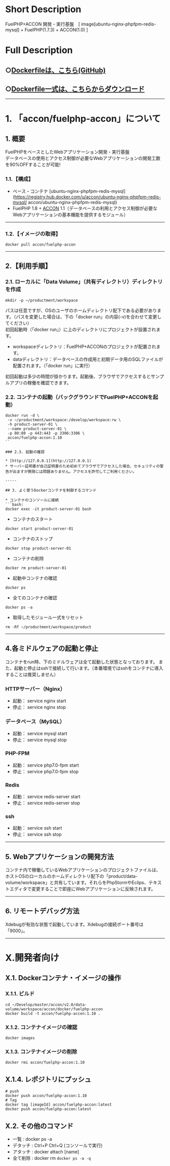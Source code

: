 # Short Description
FuelPHP+ACCON 開発・実行基盤　[ image[ubuntu-nginx-phpfpm-redis-mysql] + FuelPHP(1.7.3) + ACCON(1.0) ]

# Full Description

## ○[Dockerfileは、こちら(GitHub)](https://github.com/maemori/accon/blob/master/docker/fuelphp-accon/Dockerfile)

## ○[Dockerfile一式は、こちらからダウンロード](https://kurobuta.jp/download/view/17)

-----
# 1. 「accon/fuelphp-accon」について

## 1. 概要

FuelPHPをベースとしたWebアプリケーション開発・実行基盤  
データベースの使用とアクセス制御が必要なWebアプリケーションの開発工数を90%OFFすることが可能!

### 1.1.【構成】

* ベース・コンテナ [ubuntu-nginx-phpfpm-redis-mysql](https://registry.hub.docker.com/u/accon/ubuntu-nginx-phpfpm-redis-mysql/ accon/ubuntu-nginx-phpfpm-redis-mysql)
* FuelPHP 1.8 + [ACCON](https://kurobuta.jp/books/book/manual/accon/) 1.1（データベースの利用とアクセス制御が必要なWebアプリケーションの基本機能を提供するモジュール）

-----

### 1.2.【イメージの取得】

```bash:
docker pull accon/fuelphp-accon
```

-----

## 2.【利用手順】

### 2.1. ローカルに「Data Volume」（共有ディレクトリ）ディレクトリを作成

```bash:
mkdir -p ~/productment/workspace
```

パスは任意ですが、OSのユーザのホームディレクトリ配下である必要があります。（パスを変更した場合は、下の「docker run」の内容(-v)を合わせて変更してください）  
初回起動時（「docker run」）に上のディレクトリにプロジェクトが設置されます。
  * workspaceディレクトリ：FuelPHP+ACCONのプロジェクトが配置されます。
  * dataディレクトリ：データベースの作成用と初期データ用のSQLファイルが配置されます。（「docker run」に実行）

  初回起動は多少の時間が掛かります。起動後、ブラウザでアクセスするとサンプルアプリの稼働を確認できます。

### 2.2. コンテナの起動（バックグラウンドでFuelPHP+ACCONを起動）

```bash:
docker run -d \
 -v ~/productment/workspace:/develop/workspace:rw \
 -h product-server-01 \
 --name product-server-01 \
 -p 80:80 -p 443:443 -p 3306:3306 \
 accon/fuelphp-accon:1.10
``

### 2.3. 起動の確認

* [http://127.0.0.1](http://127.0.0.1)
* サーバー証明書が自己証明書のため初めてブラウザでアクセスした場合、セキュリティの警告が出ますが開発には問題ありません。アクセスを許可してご利用ください。

-----

## 3. よく使うDockerコンテナを制御するコマンド

* コンテナのコンソールに接続
```bash:
docker exec -it product-server-01 bash
```

* コンテナのスタート
```bash:
docker start product-server-01
```

* コンテナのストップ
```bash:
docker stop product-server-01
```

* コンテナの削除
```bash:
docker rm product-server-01
```

* 起動中コンテナの確認
```bash:
docker ps
```

* 全てのコンテナの確認
```bash:
docker ps -a
```

* 取得したモジュール一式をリセット
```bash:
rm -Rf ~/productment/workspace/product
```

-----
## 4.各ミドルウェアの起動と停止
コンテナをrun時、下のミドルウェアは全て起動した状態となっております。
また、起動と停止はsshで接続して行います。（本番環境ではsshをコンテナに導入することは推奨しません）  

### HTTPサーバー（Nginx）
* 起動： service nginx start
* 停止： service nginx stop

### データベース（MySQL）
* 起動： service mysql start
* 停止： service mysql stop

### PHP-FPM
* 起動： service php7.0-fpm start
* 停止： service php7.0-fpm stop

### Redis
* 起動： service redis-server start
* 停止： service redis-server stop

### ssh
* 起動： service ssh start
* 停止： service ssh stop

-----

## 5. Webアプリケーションの開発方法
コンテナ内で稼働しているWebアプリケーションのプロジェクトファイルは、ホストOSのローカルのホームディレクトリ配下の「product/data-volume/workspace」と共有しています。それらをPhpStormやEclips、テキストエディタで変更することで即座にWebアプリケーションに反映されます。

-----

## 6. リモートデバッグ方法
Xdebugが有効な状態で起動しています。Xdebugの接続ポート番号は「9000」。

-----

# X.開発者向け

## X.1. Dockerコンテナ・イメージの操作

### X.1.1. ビルド

```bash:
cd ~/Develop/master/accon/v2.0/data-volume/workspace/accon/docker/fuelphp-accon
docker build -t accon/fuelphp-accon:1.10 .
```

### X.1.2. コンテナイメージの確認
```
docker images
```

### X.1.3. コンテナイメージの削除
```
docker rmi accon/fuelphp-accon:1.10
```


## X.1.4. レポジトリにプッシュ

```bash:
# push
docker push accon/fuelphp-accon:1.10
# Tag
docker tag [imageId] accon/fuelphp-accon:latest
docker push accon/fuelphp-accon:latest
```
## X.2. その他のコマンド

 * 一覧    : docker ps -a
 * デタッチ : Ctrl+P Ctrl+Q (コンソールで実行)
 * アタッチ : docker attach [name]
 * 全て削除 : docker rm `docker ps -a -q`
